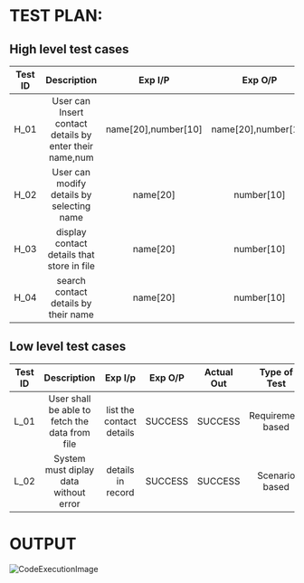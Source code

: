 # TEST PLAN:
## High level test cases
|Test ID | Description                                             |Exp I/P             |Exp O/P             | Actual Out         | Type of test     |
|:---:   | :----------------------------:                          | :-----------------:|:------------------:|:------------------:|:-----------------|
|H_01    | User can Insert contact details by enter their name,num |name[20],number[10] |name[20],number[10] |name[20],number[10] | Requirement based|
|H_02    | User can modify details by selecting name               |name[20]            |number[10]          |number[10]          | Requirement based|
|H_03    | display contact details that store in file              |name[20]            |number[10]          |number[10]          | Scenario based   |
|H_04    | search contact details by their name                    |name[20]            |number[10]          |number[10]          | Boundary based   |
## Low level test cases
|Test ID | Description                                    |Exp I/p                 |Exp O/P             | Actual Out         | Type of Test      |
|:---:   | :------------------------------------------:   |:----------------------:|:------------------:|:------------------:|:------------:      |
|L_01    | User shall be able to fetch the data from file |list the contact details|SUCCESS             |SUCCESS             | Requirement based|
|L_02    | System must diplay data without error          |details in record       |SUCCESS             |SUCCESS             | Scenario based|
# OUTPUT
![CodeExecutionImage](https://user-images.githubusercontent.com/88384193/143208153-755cc7e2-b94a-4281-b90d-1b114f3164bc.JPG)
